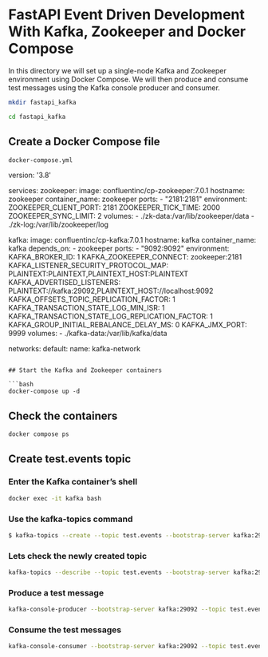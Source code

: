 # FastAPI Event Driven Development With Kafka, Zookeeper and Docker Compose

In this directory we will set up a single-node Kafka and Zookeeper environment using Docker Compose. We will then produce and consume test messages using the Kafka console producer and consumer.

```bash
mkdir fastapi_kafka
```
```bash
cd fastapi_kafka
```

## Create a Docker Compose file

```bash
docker-compose.yml
```

version: '3.8'

services:
  zookeeper:
    image: confluentinc/cp-zookeeper:7.0.1
    hostname: zookeeper
    container_name: zookeeper
    ports:
      - "2181:2181"
    environment:
      ZOOKEEPER_CLIENT_PORT: 2181
      ZOOKEEPER_TICK_TIME: 2000
      ZOOKEEPER_SYNC_LIMIT: 2
    volumes:
      - ./zk-data:/var/lib/zookeeper/data
      - ./zk-log:/var/lib/zookeeper/log

  kafka:
    image: confluentinc/cp-kafka:7.0.1
    hostname: kafka
    container_name: kafka
    depends_on:
      - zookeeper
    ports:
      - "9092:9092"
    environment:
      KAFKA_BROKER_ID: 1
      KAFKA_ZOOKEEPER_CONNECT: zookeeper:2181
      KAFKA_LISTENER_SECURITY_PROTOCOL_MAP: PLAINTEXT:PLAINTEXT,PLAINTEXT_HOST:PLAINTEXT
      KAFKA_ADVERTISED_LISTENERS: PLAINTEXT://kafka:29092,PLAINTEXT_HOST://localhost:9092
      KAFKA_OFFSETS_TOPIC_REPLICATION_FACTOR: 1
      KAFKA_TRANSACTION_STATE_LOG_MIN_ISR: 1
      KAFKA_TRANSACTION_STATE_LOG_REPLICATION_FACTOR: 1
      KAFKA_GROUP_INITIAL_REBALANCE_DELAY_MS: 0
      KAFKA_JMX_PORT: 9999
    volumes:
      - ./kafka-data:/var/lib/kafka/data

networks:
  default:
    name: kafka-network
```

## Start the Kafka and Zookeeper containers

```bash
docker-compose up -d
```

## Check the containers

```bash
docker compose ps
```

## Create test.events topic

### Enter the Kafka container’s shell

```bash
docker exec -it kafka bash
```

### Use the kafka-topics command

```bash
$ kafka-topics --create --topic test.events --bootstrap-server kafka:29092 --partitions 4 --replication-factor 1
```

### Lets check the newly created topic

```bash
kafka-topics --describe --topic test.events --bootstrap-server kafka:29092
```

### Produce a test message

```bash
kafka-console-producer --bootstrap-server kafka:29092 --topic test.events
```

### Consume the test messages

```bash
kafka-console-consumer --bootstrap-server kafka:29092 --topic test.events --from-beginning
```
